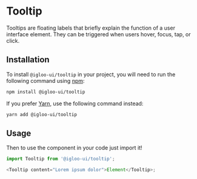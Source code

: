# Tooltip

Tooltips are floating labels that briefly explain the function of a user interface element. They can be triggered when users hover, focus, tap, or click.

<Example />

<ReferenceLinks />

## Installation

To install `@igloo-ui/tooltip` in your project, you will need to run the following command using [npm](https://www.npmjs.com/):

```bash
npm install @igloo-ui/tooltip
```

If you prefer [Yarn](https://classic.yarnpkg.com/en/), use the following command instead:

```bash
yarn add @igloo-ui/tooltip
```

## Usage

Then to use the component in your code just import it!

```js
import Tooltip from '@igloo-ui/tooltip';

<Tooltip content="Lorem ipsum dolor">Element</Tooltip>;
```
